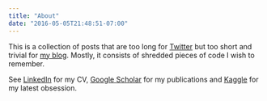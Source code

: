 ```yaml
---
title: "About"
date: "2016-05-05T21:48:51-07:00"
---
```


This is a collection of posts that are too long for [Twitter](http://www.twitter.com/simecek) but too short and trivial for [my blog](http://applyr.blogspot.com). Mostly, it consists of shredded pieces of code I wish to remember. 

See [LinkedIn](https://www.linkedin.com/in/simecekpetr) for my CV, [Google Scholar](https://scholar.google.com/citations?user=248ewekAAAAJ&hl=en) for my publications and [Kaggle](https://www.kaggle.com/simecek) for my latest obsession.